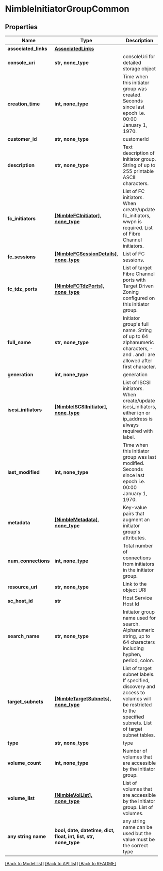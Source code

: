 # NimbleInitiatorGroupCommon


## Properties
Name | Type | Description | Notes
------------ | ------------- | ------------- | -------------
**associated_links** | [**AssociatedLinks**](AssociatedLinks.md) |  | [optional] 
**console_uri** | **str, none_type** | consoleUri for detailed storage object | [optional] 
**creation_time** | **int, none_type** | Time when this initiator group was created. Seconds since last epoch i.e. 00:00 January 1, 1970. | [optional] 
**customer_id** | **str, none_type** | customerId | [optional] 
**description** | **str, none_type** | Text description of initiator group. String of up to 255 printable ASCII characters. | [optional] 
**fc_initiators** | [**[NimbleFCInitiator], none_type**](NimbleFCInitiator.md) | List of FC initiators. When create/update fc_initiators, wwpn is required. List of Fibre Channel initiators. | [optional] 
**fc_sessions** | [**[NimbleFCSessionDetails], none_type**](NimbleFCSessionDetails.md) | List of FC sessions. | [optional] 
**fc_tdz_ports** | [**[NimbleFCTdzPorts], none_type**](NimbleFCTdzPorts.md) | List of target Fibre Channel ports with Target Driven Zoning configured on this initiator group. | [optional] 
**full_name** | **str, none_type** | Initiator group&#39;s full name. String of up to 64 alphanumeric characters, - and . and : are allowed after first character. | [optional] 
**generation** | **int, none_type** | generation | [optional] 
**iscsi_initiators** | [**[NimbleISCSIInitiator], none_type**](NimbleISCSIInitiator.md) | List of ISCSI initiators. When create/update iscsi_initiators, either iqn or ip_address is always required with label. | [optional] 
**last_modified** | **int, none_type** | Time when this initiator group was last modified. Seconds since last epoch i.e. 00:00 January 1, 1970. | [optional] 
**metadata** | [**[NimbleMetadata], none_type**](NimbleMetadata.md) | Key-value pairs that augment an initiator group&#39;s attributes. | [optional] 
**num_connections** | **int, none_type** | Total number of connections from initiators in the initiator group. | [optional] 
**resource_uri** | **str, none_type** | Link to the object URI | [optional] 
**sc_host_id** | **str** | Host Service Host Id | [optional] 
**search_name** | **str, none_type** | Initiator group name used for search. Alphanumeric string, up to 64 characters including hyphen, period, colon. | [optional] 
**target_subnets** | [**[NimbleTargetSubnets], none_type**](NimbleTargetSubnets.md) | List of target subnet labels. If specified, discovery and access to volumes will be restricted to the specified subnets. List of target subnet tables. | [optional] 
**type** | **str, none_type** | type | [optional] 
**volume_count** | **int, none_type** | Number of volumes that are accessible by the initiator group. | [optional] 
**volume_list** | [**[NimbleVolList], none_type**](NimbleVolList.md) | List of volumes that are accessible by the initiator group. List of volumes. | [optional] 
**any string name** | **bool, date, datetime, dict, float, int, list, str, none_type** | any string name can be used but the value must be the correct type | [optional]

[[Back to Model list]](../README.md#documentation-for-models) [[Back to API list]](../README.md#documentation-for-api-endpoints) [[Back to README]](../README.md)


